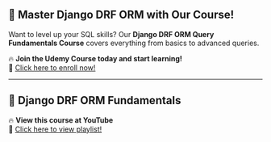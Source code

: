 ## 🚀 Master Django DRF ORM with Our Course!  
Want to level up your SQL skills? Our **Django DRF ORM Query Fundamentals Course** covers everything from basics to advanced queries.  

🔥 **Join the Udemy Course today and start learning!**  
📌 [Click here to enroll now!](https://www.udemy.com/course/django-drf-query-fundamentals/?referralCode=1CFCB355D90D3DA11077)

---
## 🚀 Django DRF ORM Fundamentals  

🔥 **View this course at YouTube**  
📌 [Click here to view playlist!](https://www.youtube.com/playlist?list=PLOLrQ9Pn6caxNFR2PWbHl3laaAI6J-GbN)  



